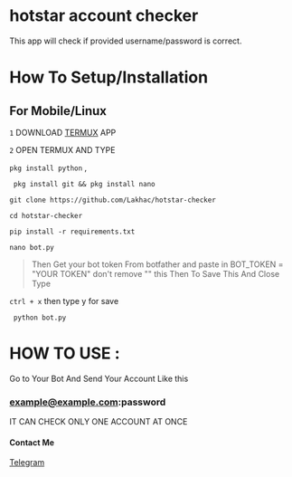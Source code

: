 # hotstar account checker

This app will check if provided username/password is correct.

# How To Setup/Installation

## For Mobile/Linux

` 1 ` DOWNLOAD [TERMUX](https://play.google.com/store/apps/details?id=com.termux) APP 

` 2 ` OPEN TERMUX AND TYPE 

` pkg install python ` , 

` pkg install git && pkg install nano` 

` git clone https://github.com/Lakhac/hotstar-checker `

` cd hotstar-checker `

` pip install -r requirements.txt ` 

` nano bot.py `   
>Then Get your bot token From botfather and paste in BOT_TOKEN = "YOUR TOKEN" don't remove "" this 
>Then To Save This And Close Type 

` ctrl + x `  then type y for save

` python bot.py`


# HOW TO USE :

Go to Your Bot And Send Your Account Like this 

### example@example.com:password 

IT CAN CHECK ONLY ONE ACCOUNT AT ONCE




#### Contact Me 
[Telegram](t.me/its_justhacked)
